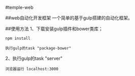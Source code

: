 #temple-web

##web自动化开发框架
一个简单的基于gulp搭建的自动化框架。

##使用方法
1、下载安装gulp插件和bower类库；
````
npm install

执行gulp的task "package-bower"

````


2、执行gulp的task "server"
````
浏览器运行 localhost:3000
````
